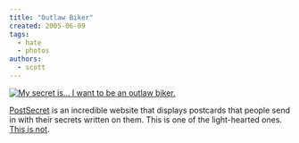 ```yaml
---
title: "Outlaw Biker"
created: 2005-06-09
tags:
  - hate
  - photos
authors:
  - scott
---
```


[![My secret is... I want to be an outlaw biker.](/images/outlaw.jpg)](http://postsecret.blogspot.com/)

[PostSecret](http://postsecret.blogspot.com/) is an incredible website that displays postcards that people send in with their secrets written on them. This is one of the light-hearted ones. [This is not](http://photos1.blogger.com/img/296/2612/400/towe2.jpg).
